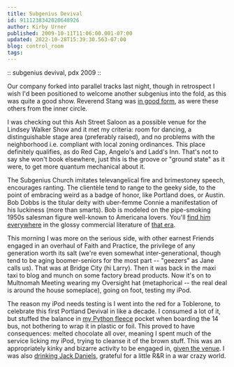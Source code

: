 ```yaml
---
title: Subgenius Devival
id: 9111238342020648926
author: Kirby Urner
published: 2009-10-11T11:06:00.001-07:00
updated: 2022-10-28T15:39:30.563-07:00
blog: control_room
tags: 
---
```


[](https://www.flickr.com/photos/kirbyurner/albums/72157622440758735)

:: subgenius devival, pdx 2009 ::

Our company forked into parallel tracks last night, though in retrospect I wish I'd been positioned to welcome another subgenius into the fold, as this was quite a good show. Reverend Stang was [in good form](http://www.flickr.com/photos/17157315@N00/4002751768/), as were these others from the inner circle.

I was checking out this Ash Street Saloon as a possible venue for the Lindsey Walker Show and it met my criteria: room for dancing, a distinguishable stage area (preferably raised), and no problems with the neighborhood i.e. compliant with local zoning ordinances. This place definitely qualifies, as do Red Cap, Angelo's and Ladd's Inn. That's not to say she won't book elsewhere, just this is the groove or "ground state" as it were, to get more quantum mechanical about it.

The Subgenius Church imitates televangelical fire and brimestoney speech, encourages ranting. The clientèle tend to range to the geeky side, to the point of embracing weird as a badge of honor, like Portland does, or Austin. Bob Dobbs is the titular deity with uber-femme Connie a manifestation of his luckiness (more than smarts). Bob is modeled on the pipe-smoking 1950s salesman figure well-known to Americana lovers. You'll [find him everywhere](http://mybizmo.blogspot.com/2006/05/decoding-usa-culture.html) in the glossy commercial literature of [that era](http://controlroom.blogspot.com/2008/05/american-look-movie-review.html).

This morning I was more on the serious side, with other earnest Friends engaged in an overhaul of Faith and Practice, the privilege of any generation worth its salt (we're even somewhat inter-generational, though tend to be aging boomer-seniors for the most part -- "geezers" as Jane calls us). That was at Bridge City (hi Larry). Then it was back in the maxi taxi to blog and munch on some factory bread products. Now it's on to Multnomah Meeting wearing my Oversight hat (metaphorical -- the real deal is around the house someplace), going on foot, testing my iPod.

The reason my iPod needs testing is I went into the red for a Toblerone, to celebrate this first Portland Devival in like a decade. I consumed a lot of it, but stuffed the balance in [my Python fleece](http://www.flickr.com/photos/17157315@N00/3441042342/in/set-72157622440758735/) pocket when boarding the 14 bus, not bothering to wrap it in plastic or foil. This proved to have consequences: melted chocolate all over, meaning I spent much of the service licking my iPod, trying to cleanse it of the brown stuff. This was an appropriately kinky and bizarre activity to be engaged in, [given the venue](http://pdxdevival.com/). I was also [drinking Jack Daniels](http://worldgame.blogspot.com/2006/03/returning-to-pdx.html), grateful for a little R&R in a war crazy world.